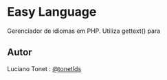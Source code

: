 Easy Language
=============

Gerenciador de idiomas em PHP.
Utiliza gettext() para 

## Autor

Luciano Tonet : [@tonetlds](https://github.com/tonetlds)  
